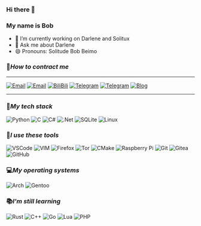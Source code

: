 ### Hi there 👋 
### My name is Bob



- 🔭 I’m currently working on Darlene and Solitux
- 💬 Ask me about Darlene
- 😄 Pronouns: Solitude Bob Beimo

### 📱*How to contract me* 
---


[![Email](https://img.shields.io/badge/Email-yinghanwen2007@gmail.com-57c4e5?style=flat-square&logoColor=fff)](mailto:yinghanwen2007@gmail.com)
[![Email](https://img.shields.io/badge/Email-yinghanwen2007@sina.com-yellow?style=flat-square&logoColor=fff)](mailto:yinghanwen2007@sina.com)
[![BiliBili](https://img.shields.io/badge/BiliBili-Bob-pink?style=flat-square&logoColor=fff)](https://space.bilibili.com/493839963)
[![Telegram](https://img.shields.io/badge/Telegram-Bob-blue?style=flat-sqaure&logoColor=fff)](https://t.me/bob_ying)
[![Telegram](https://img.shields.io/badge/Telegram-Solitude-blue?style=flat-sqaure&logoColor=fff)](https://t.me/solitude233)
[![Blog](https://img.shields.io/badge/blog-blog.beimo2007.top-orange?style=flat-sqaure&logoColor=fff)](https://blog.beimo2007.top)

---

### 🎨*My tech stack*

![Python](https://img.shields.io/badge/Python-FFD43B?style=for-the-badge&logo=python&logoColor=blue)
![C](https://img.shields.io/badge/C-00599C?style=for-the-badge&logo=c&logoColor=white)
![C#](https://img.shields.io/badge/C%23-239120?style=for-the-badge&logo=c-sharp&logoColor=white)
![.Net](https://img.shields.io/badge/.NET-5C2D91?style=for-the-badge&logo=.net&logoColor=white)
![SQLite](https://img.shields.io/badge/sqlite-%2307405e.svg?style=for-the-badge&logo=sqlite&logoColor=white)
![Linux](https://img.shields.io/badge/Linux-FCC624?style=for-the-badge&logo=linux&logoColor=black)



### 🔨*I use these tools*

![VSCode](https://img.shields.io/badge/VSCode-0078D4?style=for-the-badge&logo=visual%20studio%20code&logoColor=white)
![VIM](https://img.shields.io/badge/VIM-%2311AB00.svg?&style=for-the-badge&logo=vim&logoColor=white)
![Firefox](https://img.shields.io/badge/Firefox-FF7139?style=for-the-badge&logo=Firefox-Browser&logoColor=white)
![Tor](https://img.shields.io/badge/Tor-7D4698?style=for-the-badge&logo=Tor-Browser&logoColor=white)
![CMake](https://img.shields.io/badge/CMake-%23008FBA.svg?style=for-the-badge&logo=cmake&logoColor=white)
![Raspberry Pi](https://img.shields.io/badge/-RaspberryPi-C51A4A?style=for-the-badge&logo=Raspberry-Pi)
![Git](https://img.shields.io/badge/git-%23F05033.svg?style=for-the-badge&logo=git&logoColor=white)
![Gitea](https://img.shields.io/badge/Gitea-34495E?style=for-the-badge&logo=gitea&logoColor=5D9425)
![GitHub](https://img.shields.io/badge/github-%23121011.svg?style=for-the-badge&logo=github&logoColor=white)

### 💻*My operating systems*

![Arch](https://img.shields.io/badge/Arch_Linux-1793D1?style=for-the-badge&logo=arch-linux&logoColor=white)
![Gentoo](https://img.shields.io/badge/Gentoo-54487A?style=for-the-badge&logo=gentoo&logoColor=white)

### 📚*I'm still learning*
![Rust](https://img.shields.io/badge/Rust-000000?style=for-the-badge&logo=rust&logoColor=white)
![C++](https://img.shields.io/badge/C%2B%2B-00599C?style=for-the-badge&logo=c%2B%2B&logoColor=white)
![Go](https://img.shields.io/badge/go-%2300ADD8.svg?style=for-the-badge&logo=go&logoColor=white)
![Lua](https://img.shields.io/badge/lua-%232C2D72.svg?style=for-the-badge&logo=lua&logoColor=white)
![PHP](https://img.shields.io/badge/php-%23777BB4.svg?style=for-the-badge&logo=php&logoColor=white)

<!--SAR>